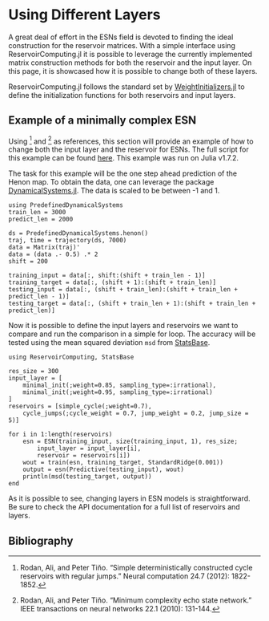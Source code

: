 # Using Different Layers

A great deal of effort in the ESNs field is devoted to finding the ideal construction for the reservoir matrices. With a simple interface using ReservoirComputing.jl it is possible to leverage the currently implemented matrix construction methods for both the reservoir and the input layer. On this page, it is showcased how it is possible to change both of these layers.

ReservoirComputing.jl follows the standard set by [WeightInitializers.jl](https://github.com/LuxDL/WeightInitializers.jl) to define the initialization functions for both reservoirs and input layers. 

## Example of a minimally complex ESN

Using [^1] and [^2] as references, this section will provide an example of how to change both the input layer and the reservoir for ESNs. The full script for this example can be found [here](https://github.com/MartinuzziFrancesco/reservoir-computing-examples/blob/main/change_layers/layers.jl). This example was run on Julia v1.7.2.

The task for this example will be the one step ahead prediction of the Henon map. To obtain the data, one can leverage the package [DynamicalSystems.jl](https://juliadynamics.github.io/DynamicalSystems.jl/dev/). The data is scaled to be between -1 and 1.

```@example mesn
using PredefinedDynamicalSystems
train_len = 3000
predict_len = 2000

ds = PredefinedDynamicalSystems.henon()
traj, time = trajectory(ds, 7000)
data = Matrix(traj)'
data = (data .- 0.5) .* 2
shift = 200

training_input = data[:, shift:(shift + train_len - 1)]
training_target = data[:, (shift + 1):(shift + train_len)]
testing_input = data[:, (shift + train_len):(shift + train_len + predict_len - 1)]
testing_target = data[:, (shift + train_len + 1):(shift + train_len + predict_len)]
```

Now it is possible to define the input layers and reservoirs we want to compare and run the comparison in a simple for loop. The accuracy will be tested using the mean squared deviation `msd` from [StatsBase](https://juliastats.org/StatsBase.jl/stable/).

```@example mesn
using ReservoirComputing, StatsBase

res_size = 300
input_layer = [
    minimal_init(;weight=0.85, sampling_type=:irrational),
    minimal_init(;weight=0.95, sampling_type=:irrational)
]
reservoirs = [simple_cycle(;weight=0.7),
    cycle_jumps(;cycle_weight = 0.7, jump_weight = 0.2, jump_size = 5)]

for i in 1:length(reservoirs)
    esn = ESN(training_input, size(training_input, 1), res_size;
        input_layer = input_layer[i],
        reservoir = reservoirs[i])
    wout = train(esn, training_target, StandardRidge(0.001))
    output = esn(Predictive(testing_input), wout)
    println(msd(testing_target, output))
end
```

As it is possible to see, changing layers in ESN models is straightforward. Be sure to check the API documentation for a full list of reservoirs and layers.

## Bibliography

[^1]: Rodan, Ali, and Peter Tiňo. “Simple deterministically constructed cycle reservoirs with regular jumps.” Neural computation 24.7 (2012): 1822-1852.
[^2]: Rodan, Ali, and Peter Tiňo. “Minimum complexity echo state network.” IEEE transactions on neural networks 22.1 (2010): 131-144.

